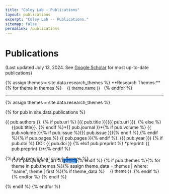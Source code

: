 ```yaml
---
title: "Coley Lab - Publications"
layout: publications
excerpt: "Coley Lab -- Publications."
sitemap: false
permalink: /publications
---
```

<!-- Custom CSS -->
<style>
  .hanging-indent {
    margin-left: 20px;
    text-indent: -20px;
  }
  .btn-xs {
    padding: 2px 5px;
    font-size: 9px;
    line-height: 1.5;
    border-radius: 3px;
    border: none;
    box-shadow: none;
    background-color: #0059b3; /* Bootstrap primary color */
    color: white;
  }
  .btn-xs:hover, .btn-xs:focus, .btn-xs:active {
    background-color: #011f4b; /* Darker shade of primary color */
    box-shadow: none;
  }
  .badge-pill-custom {
      margin-left: 5px;
      border-radius: 10rem;
      padding: 0.18em 0.6em;
      font-size: 13px;
  }
</style>

<!-- START OF PAGE -->
# Publications

(Last updated July 13, 2024. See [Google Scholar](https://scholar.google.com/citations?hl=en&user=l015S80AAAAJ&view_op=list_works&sortby=pubdate) for most up-to-date publications)
<!-- Display all possible research themes as pills -->
<p>
  {% assign themes = site.data.research_themes %}
  **Research Themes:**
  {% for theme in themes %} <span class="badge badge-pill badge-pill-custom" style="background-color: {{ theme.color }}">{{ theme.name }}</span> {% endfor %}
</p>

---


{% assign themes = site.data.research_themes %}
<!-- Display all publications -->
{% for pub in site.data.publications %}
<!-- Citations -->
<p class="hanging-indent">
  {{ pub.authors }}.
  {% if pub.url %} [{{ pub.title }}]({{ pub.url }}). {% else %} {{pub.title}}. {% endif %}*{{ pub.journal }}*{% if pub.volume %} {{ pub.volume }}{% if pub.issue %}({{ pub.issue }}){% endif %},{% endif %}{% if pub.pages %} {{ pub.pages }}{% endif %}. ({{ pub.year }})
  {% if pub.doi %} DOI: {{ pub.doi }} {% elsif pub.preprint %} *preprint: {{ pub.preprint }}*{% endif %}
</p>
<!-- Buttons and tags -->
{% if pub.preprint_url or pub.themes %}
<p style="margin-left: 20px; margin-top: -11px">
<!-- <a href="{{ pub.url }}" class="btn btn-xs btn-primary mt-1">Paper</a>  -->
{% if pub.preprint_url %}<a href="{{ pub.preprint_url }}" class="btn btn-xs btn-primary">Preprint</a>{% endif %}
{% if pub.themes %}{% for theme in pub.themes %}{% assign theme_data = themes | where: "name", theme | first %}{% if theme_data %}
  <span class="badge badge-pill badge-pill-custom" style="background-color: {{ theme_data.color }}">{{ theme }}</span>{% endif %}{% endfor %}
{% endif %}
</p>
{% endif %}
{% endfor %}
